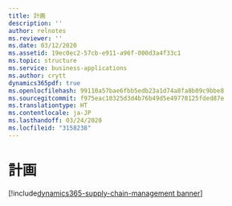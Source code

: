 ```yaml
---
title: 計画
description: ''
author: relnotes
ms.reviewer: ''
ms.date: 03/12/2020
ms.assetid: 19ec0ec2-57cb-e911-a96f-000d3a4f33c1
ms.topic: structure
ms.service: business-applications
ms.author: crytt
dynamics365pdf: true
ms.openlocfilehash: 99110a57bae6fbb5edb23a1d74a8fa8b09c9bbe8
ms.sourcegitcommit: f975eac10325d3d4b76b49d5e49778125fded87e
ms.translationtype: HT
ms.contentlocale: ja-JP
ms.lasthandoff: 03/24/2020
ms.locfileid: "3158238"
---
```

# <a name="planning"></a>計画

[!include[dynamics365-supply-chain-management banner](../includes/dynamics365-supply-chain-management.md)]

<!--structure start-->

<!--structure end-->



